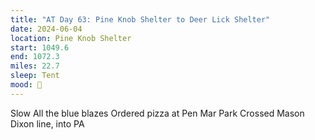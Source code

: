 ```yaml
---
title: "AT Day 63: Pine Knob Shelter to Deer Lick Shelter"
date: 2024-06-04
location: Pine Knob Shelter
start: 1049.6
end: 1072.3
miles: 22.7
sleep: Tent
mood: 🙂
---
```

Slow
All the blue blazes
Ordered pizza at Pen Mar Park
Crossed Mason Dixon line, into PA